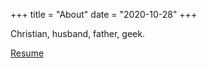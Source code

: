 +++
title = "About"
date = "2020-10-28"
+++

Christian, husband, father, geek.

[Resume](https://www.bakey.us/MattBaker_Resume_Latest.pdf)
